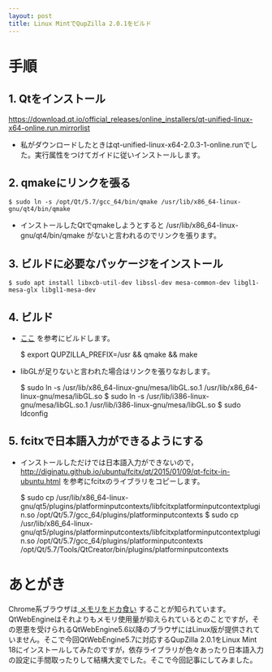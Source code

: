 ```yaml
---
layout: post
title: Linux MintでQupZilla 2.0.1をビルド
---
```


# 手順

## 1. Qtをインストール

<https://download.qt.io/official_releases/online_installers/qt-unified-linux-x64-online.run.mirrorlist>

-   私がダウンロードしたときはqt-unified-linux-x64-2.0.3-1-online.runでした。実行属性をつけてガイドに従いインストールします。

## 2. qmakeにリンクを張る

    $ sudo ln -s /opt/Qt/5.7/gcc_64/bin/qmake /usr/lib/x86_64-linux-gnu/qt4/bin/qmake

-   インストールしたQtでqmakeしようとすると /usr/lib/x86_64-linux-gnu/qt4/bin/qmake がないと言われるのでリンクを張ります。

## 3. ビルドに必要なパッケージをインストール

    $ sudo apt install libxcb-util-dev libssl-dev mesa-common-dev libgl1-mesa-glx libgl1-mesa-dev

## 4. ビルド

-   [ここ](http://www.linuxfromscratch.org/blfs/view/svn/lxqt/qupzilla.html) を参考にビルドします。

    $ export QUPZILLA_PREFIX=/usr && qmake && make

-   libGLが足りないと言われた場合はリンクを張りなおします。

    $ sudo ln -s /usr/lib/x86_64-linux-gnu/mesa/libGL.so.1 /usr/lib/x86_64-linux-gnu/mesa/libGL.so
    $ sudo ln -s /usr/lib/i386-linux-gnu/mesa/libGL.so.1 /usr/lib/i386-linux-gnu/mesa/libGL.so
    $ sudo ldconfig

## 5. fcitxで日本語入力ができるようにする

-   インストールしただけでは日本語入力ができないので，
    <http://diginatu.github.io/ubuntu/fcitx/qt/2015/01/09/qt-fcitx-in-ubuntu.html>
    を参考にfcitxのライブラリをコピーします。

    $ sudo cp /usr/lib/x86_64-linux-gnu/qt5/plugins/platforminputcontexts/libfcitxplatforminputcontextplugin.so /opt/Qt/5.7/gcc_64/plugins/platforminputcontexts
    $ sudo cp /usr/lib/x86_64-linux-gnu/qt5/plugins/platforminputcontexts/libfcitxplatforminputcontextplugin.so /opt/Qt/5.7/gcc_64/plugins/platforminputcontexts /opt/Qt/5.7/Tools/QtCreator/bin/plugins/platforminputcontexts

# あとがき

Chrome系ブラウザは[ メモリをドカ食い](https://ja.wikipedia.org/wiki/ブラウザ戦争#cite_ref-14) することが知られています。QtWebEngineはそれよりもメモリ使用量が抑えられているとのことですが，その恩恵を受けられるQtWebEngine5.6以降のブラウザにはLinux版が提供されていません。そこで今回QtWebEngine5.7に対応するQupZilla 2.0.1をLinux Mint 18にインストールしてみたのですが，依存ライブラリが色々あったり日本語入力の設定に手間取ったりして結構大変でした。そこで今回記事にしてみました。